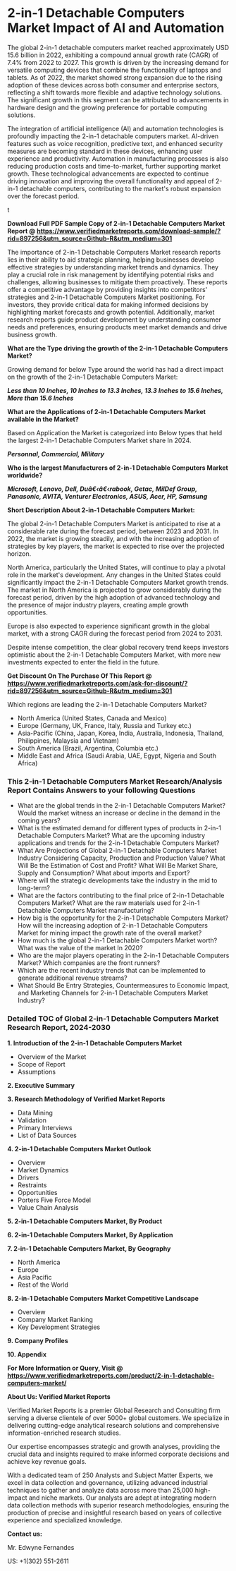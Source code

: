 <meta name="title" content="Global 2-in-1 Detachable Computers Market Impact of AI and Automation"><meta name="description" content="The global 2-in-1 detachable computers market reached approximately USD 15.6 billion in 2022, exhibiting a compound annual growth rate (CAGR) of 7.4% from 2022 to 2027"><meta name="title" content="2-in-1 Detachable Computers Market Size, Share, Scope, Trends, Growth, Opportunities, Analysis, Forecast"><h1>2-in-1 Detachable Computers Market Impact of AI and Automation</h1><p>The global 2-in-1 detachable computers market reached approximately USD 15.6 billion in 2022, exhibiting a compound annual growth rate (CAGR) of 7.4% from 2022 to 2027. This growth is driven by the increasing demand for versatile computing devices that combine the functionality of laptops and tablets. As of 2022, the market showed strong expansion due to the rising adoption of these devices across both consumer and enterprise sectors, reflecting a shift towards more flexible and adaptive technology solutions. The significant growth in this segment can be attributed to advancements in hardware design and the growing preference for portable computing solutions.</p><p>The integration of artificial intelligence (AI) and automation technologies is profoundly impacting the 2-in-1 detachable computers market. AI-driven features such as voice recognition, predictive text, and enhanced security measures are becoming standard in these devices, enhancing user experience and productivity. Automation in manufacturing processes is also reducing production costs and time-to-market, further supporting market growth. These technological advancements are expected to continue driving innovation and improving the overall functionality and appeal of 2-in-1 detachable computers, contributing to the market's robust expansion over the forecast period.</p>t</p><p id="" class=""><strong>Download Full PDF Sample Copy of 2-in-1 Detachable Computers Market Report @ <a href="https://www.verifiedmarketreports.com/download-sample/?rid=897256&utm_source=Github-R&utm_medium=301" target="_blank">https://www.verifiedmarketreports.com/download-sample/?rid=897256&utm_source=Github-R&utm_medium=301</a></strong></p><p>The importance of&nbsp;2-in-1 Detachable Computers Market research reports lies in their ability to aid strategic planning, helping businesses develop effective strategies by understanding market trends and dynamics. They play a crucial role in risk management by identifying potential risks and challenges, allowing businesses to mitigate them proactively. These reports offer a competitive advantage by providing insights into competitors' strategies and 2-in-1 Detachable Computers Market positioning. For investors, they provide critical data for making informed decisions by highlighting market forecasts and growth potential. Additionally, market research reports guide product development by understanding consumer needs and preferences, ensuring products meet market demands and drive business growth.</p><p><strong>What are the&nbsp;Type driving the growth of the 2-in-1 Detachable Computers Market?</strong></p><p id="" class="">Growing demand for below Type around the world has had a direct impact on the growth of the 2-in-1 Detachable Computers Market:</p><em><strong>Less than 10 Inches, 10 Inches to 13.3 Inches, 13.3 Inches to 15.6 Inches, More than 15.6 Inches</strong></em></p><strong>What are the&nbsp;Applications&nbsp;of 2-in-1 Detachable Computers Market available in the Market?</strong></p><p id="" class="">Based on Application the Market is categorized into Below types that held the largest 2-in-1 Detachable Computers Market share In 2024.</p><em><strong>Personnal, Commercial, Military</strong></em></p><strong>Who is the largest Manufacturers of 2-in-1 Detachable Computers Market worldwide?</strong></p><p><em><strong>Microsoft, Lenovo, Dell, Duâ€‹â€‹rabook, Getac, MilDef Group, Panasonic, AVITA, Venturer Electronics, ASUS, Acer, HP, Samsung</strong></em></p><p id="" class=""><strong>Short Description About 2-in-1 Detachable Computers Market:</strong></p><p>The global 2-in-1 Detachable Computers Market is anticipated to rise at a considerable rate during the forecast period, between 2023 and 2031. In 2022, the market is growing steadily, and with the increasing adoption of strategies by key players, the market is expected to rise over the projected horizon.</p><p>North America, particularly the United States, will continue to play a pivotal role in the market's development. Any changes in the United States could significantly impact the 2-in-1 Detachable Computers Market growth trends. The market in North America is projected to grow considerably during the forecast period, driven by the high adoption of advanced technology and the presence of major industry players, creating ample growth opportunities.</p><p>Europe is also expected to experience significant growth in the global market, with a strong CAGR during the forecast period from 2024 to 2031.</p><p>Despite intense competition, the clear global recovery trend keeps investors optimistic about the 2-in-1 Detachable Computers Market, with more new investments expected to enter the field in the future.</p><p id="" class=""><strong>Get Discount On The Purchase Of This Report @ <a href="https://www.verifiedmarketreports.com/ask-for-discount/?rid=897256&utm_source=Github-R&utm_medium=301" target="_blank">https://www.verifiedmarketreports.com/ask-for-discount/?rid=897256&utm_source=Github-R&utm_medium=301</a></strong></p>Which regions are leading the 2-in-1 Detachable Computers Market?</p><ul><li>North America (United States, Canada and Mexico)</li><li>Europe (Germany, UK, France, Italy, Russia and Turkey etc.)</li><li>Asia-Pacific (China, Japan, Korea, India, Australia, Indonesia, Thailand, Philippines, Malaysia and Vietnam)</li><li>South America (Brazil, Argentina, Columbia etc.)</li><li>Middle East and Africa (Saudi Arabia, UAE, Egypt, Nigeria and South Africa)</li></ul><h3 id="" class="">This 2-in-1 Detachable Computers Market Research/Analysis Report Contains Answers to your following Questions</h3><ul><li>What are the global trends in the 2-in-1 Detachable Computers Market? Would the market witness an increase or decline in the demand in the coming years?</li><li>What is the estimated demand for different types of products in 2-in-1 Detachable Computers Market? What are the upcoming industry applications and trends for the 2-in-1 Detachable Computers Market?</li><li>What Are Projections of Global 2-in-1 Detachable Computers Market Industry Considering Capacity, Production and Production Value? What Will Be the Estimation of Cost and Profit? What Will Be Market Share, Supply and Consumption? What about imports and Export?</li><li>Where will the strategic developments take the industry in the mid to long-term?</li><li>What are the factors contributing to the final price of 2-in-1 Detachable Computers Market? What are the raw materials used for 2-in-1 Detachable Computers Market manufacturing?</li><li>How big is the opportunity for the 2-in-1 Detachable Computers Market? How will the increasing adoption of 2-in-1 Detachable Computers Market for mining impact the growth rate of the overall market?</li><li>How much is the global 2-in-1 Detachable Computers Market worth? What was the value of the market In 2020?</li><li>Who are the major players operating in the 2-in-1 Detachable Computers Market? Which companies are the front runners?</li><li>Which are the recent industry trends that can be implemented to generate additional revenue streams?</li><li>What Should Be Entry Strategies, Countermeasures to Economic Impact, and Marketing Channels for 2-in-1 Detachable Computers Market Industry?</li></ul><h3 id="" class="">Detailed TOC of Global 2-in-1 Detachable Computers Market Research Report, 2024-2030</h3><p id="" class=""><strong>1. Introduction of the 2-in-1 Detachable Computers Market</strong></p><ul><li>Overview of the Market</li><li>Scope of Report</li><li>Assumptions</li></ul><p id="" class=""><strong>2. Executive Summary</strong></p><p id="" class=""><strong>3. Research Methodology of Verified Market Reports</strong></p><ul><li>Data Mining</li><li>Validation</li><li>Primary Interviews</li><li>List of Data Sources</li></ul><p id="" class=""><strong>4. 2-in-1 Detachable Computers Market Outlook</strong></p><ul><li>Overview</li><li>Market Dynamics</li><li>Drivers</li><li>Restraints</li><li>Opportunities</li><li>Porters Five Force Model</li><li>Value Chain Analysis</li></ul><p id="" class=""><strong>5. 2-in-1 Detachable Computers Market, By Product</strong></p><p id="" class=""><strong>6. 2-in-1 Detachable Computers Market, By Application</strong></p><p id="" class=""><strong>7. 2-in-1 Detachable Computers Market, By Geography</strong></p><ul><li>North America</li><li>Europe</li><li>Asia Pacific</li><li>Rest of the World</li></ul><p id="" class=""><strong>8. 2-in-1 Detachable Computers Market Competitive Landscape</strong></p><ul><li>Overview</li><li>Company Market Ranking</li><li>Key Development Strategies</li></ul><p id="" class=""><strong>9. Company Profiles</strong></p><p id="" class=""><strong>10. Appendix</strong></p><p id="" class=""><strong>For More Information or Query, Visit @ <a href="https://www.verifiedmarketreports.com/product/2-in-1-detachable-computers-market/" target="_blank">https://www.verifiedmarketreports.com/product/2-in-1-detachable-computers-market/</a></strong></p><p id="" class=""><strong>About Us: Verified Market Reports</strong></p><p id="" class="">Verified Market Reports is a premier Global Research and Consulting firm serving a diverse clientele of over 5000+ global customers. We specialize in delivering cutting-edge analytical research solutions and comprehensive information-enriched research studies.</p><p id="" class="">Our expertise encompasses strategic and growth analyses, providing the crucial data and insights required to make informed corporate decisions and achieve key revenue goals.</p><p id="" class="">With a dedicated team of 250 Analysts and Subject Matter Experts, we excel in data collection and governance, utilizing advanced industrial techniques to gather and analyze data across more than 25,000 high-impact and niche markets. Our analysts are adept at integrating modern data collection methods with superior research methodologies, ensuring the production of precise and insightful research based on years of collective experience and specialized knowledge.</p><p id="" class=""><strong>Contact us:</strong></p><p id="" class="">Mr. Edwyne Fernandes</p><p id="" class="">US: +1(302) 551-2611</p>